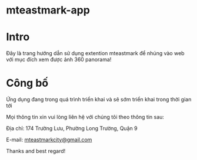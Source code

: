 # mteastmark-app

# Intro

Đây là trang hướng dẫn sử dụng extention mteastmark để nhúng vào web với mục đích xem được ảnh 360 panorama!

# Công bố

Ứng dụng đang trong quá trình triển khai và sẽ sớm triển khai trong thời gian tới

Mọi thông tin xin vui lòng liên hệ với chúng tôi theo thông tin sau:

Địa chỉ: 174 Trường Lưu, Phường Long Trường, Quận 9

E-mail: mteastmarkcity@gmail.com

Thanks and best regard!
